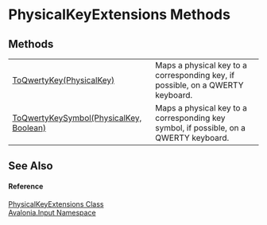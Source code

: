 # PhysicalKeyExtensions Methods




## Methods
<table>
<tr>
<td><a href="M_Avalonia_Input_PhysicalKeyExtensions_ToQwertyKey">ToQwertyKey(PhysicalKey)</a></td>
<td>Maps a physical key to a corresponding key, if possible, on a QWERTY keyboard.</td>
</tr>
<tr>
<td><a href="M_Avalonia_Input_PhysicalKeyExtensions_ToQwertyKeySymbol">ToQwertyKeySymbol(PhysicalKey, Boolean)</a></td>
<td>Maps a physical key to a corresponding key symbol, if possible, on a QWERTY keyboard.</td>
</tr>
</table>

## See Also


#### Reference
<a href="T_Avalonia_Input_PhysicalKeyExtensions">PhysicalKeyExtensions Class</a>  
<a href="N_Avalonia_Input">Avalonia.Input Namespace</a>  
